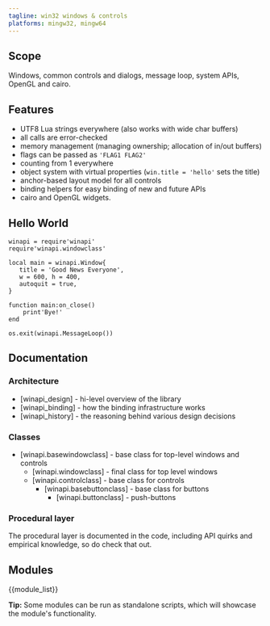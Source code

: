 ```yaml
---
tagline: win32 windows & controls
platforms: mingw32, mingw64
---
```


## Scope

Windows, common controls and dialogs, message loop, system APIs,
OpenGL and cairo.

## Features

  * UTF8 Lua strings everywhere (also works with wide char buffers)
  * all calls are error-checked
  * memory management (managing ownership; allocation of in/out buffers)
  * flags can be passed as `'FLAG1 FLAG2'`
  * counting from 1 everywhere
  * object system with virtual properties (`win.title = 'hello'` sets the title)
  * anchor-based layout model for all controls
  * binding helpers for easy binding of new and future APIs
  * cairo and OpenGL widgets.

## Hello World

~~~{.lua}
winapi = require'winapi'
require'winapi.windowclass'

local main = winapi.Window{
   title = 'Good News Everyone',
   w = 600, h = 400,
   autoquit = true,
}

function main:on_close()
	print'Bye!'
end

os.exit(winapi.MessageLoop())
~~~

## Documentation

### Architecture

  * [winapi_design] - hi-level overview of the library
  * [winapi_binding] - how the binding infrastructure works
  * [winapi_history] - the reasoning behind various design decisions

### Classes

  * [winapi.basewindowclass] - base class for top-level windows and controls
     * [winapi.windowclass] - final class for top level windows
     * [winapi.controlclass] - base class for controls
        * [winapi.basebuttonclass] - base class for buttons
           * [winapi.buttonclass] - push-buttons

### Procedural layer

The procedural layer is documented in the code, including API quirks
and empirical knowledge, so do check that out.

## Modules

{{module_list}}

__Tip:__ Some modules can be run as standalone scripts, which will
showcase the module's functionality.
